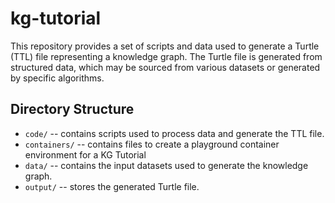 # kg-tutorial

This repository provides a set of scripts and data used to generate a Turtle (TTL) file representing a knowledge graph. The Turtle file is generated from structured data, which may be sourced from various datasets or generated by specific algorithms.

## Directory Structure
* `code/` -- contains scripts used to process data and generate the TTL file.  
* `containers/` -- contains files to create a playground container environment for a KG Tutorial
* `data/` -- contains the input datasets used to generate the knowledge graph.  
* `output/` -- stores the generated Turtle file.
